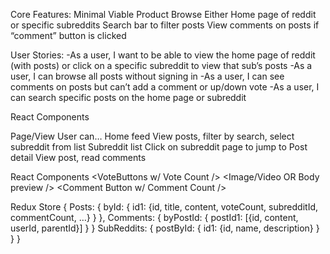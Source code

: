 Core Features: Minimal Viable Product Browse Either Home page of reddit or specific subreddits Search bar to filter posts View comments on posts if “comment” button is clicked

User Stories: -As a user, I want to be able to view the home page of reddit (with posts) or click on a specific subreddit to view that sub’s posts -As a user, I can browse all posts without signing in -As a user, I can see comments on posts but can’t add a comment or up/down vote -As a user, I can search specific posts on the home page or subreddit

React Components

Page/View User can… Home feed View posts, filter by search, select subreddit from list Subreddit list Click on subreddit page to jump to Post detail View post, read comments

React Components <VoteButtons w/ Vote Count /> <Image/Video OR Body preview /> <Comment Button w/ Comment Count />

Redux Store { Posts: { byId: { id1: {id, title, content, voteCount, subredditId, commentCount, …} } }, Comments: { byPostId: { postId1: [{id, content, userId, parentId}] } } SubReddits: { postById: { id1: {id, name, description} } } }